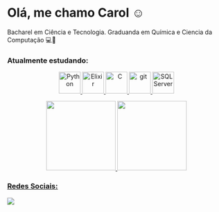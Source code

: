 <h1 align="left">Olá, me chamo Carol ☺️</h1>

Bacharel em Ciência e Tecnologia. 
Graduanda em Química e Ciencia da Computação 💻🧪

<h3 align="left">Atualmente estudando:</h3>

<p align="center"> <a href="https://www.python.org/" target="_blank" rel="noreferrer"> <img src="https://cdn.jsdelivr.net/gh/devicons/devicon/icons/python/python-original.svg" alt="Python" width="50" height="50"/> </a> <a href="https://elixir-lang.org/" target="_blank" rel="noreferrer"> <img src="https://cdn.jsdelivr.net/gh/devicons/devicon/icons/elixir/elixir-original.svg" alt="Elixir" width="50" height="50"/> </a> <a href="https://cplusplus.com/reference/clibrary/" target="_blank" rel="noreferrer"> <img src="https://cdn.jsdelivr.net/gh/devicons/devicon/icons/c/c-original.svg" alt="C" width="50" height="50"/> </a> <a href="https://git-scm.com/" target="_blank" rel="noreferrer"> <img src="https://www.vectorlogo.zone/logos/git-scm/git-scm-icon.svg" alt="git" width="50" height="50"/> </a> <a href="https://www.microsoft.com/pt-br/sql-server/sql-server-2019" target="_blank" rel="noreferrer"> <img src="https://cdn.jsdelivr.net/gh/devicons/devicon/icons/microsoftsqlserver/microsoftsqlserver-plain-wordmark.svg" alt="SQLServer" width="50" height="50"/> </a></p>

<div align="center">
  <a href="https://github.com/carollynys">
  <img height="160em" src="https://github-readme-stats.vercel.app/api?username=carollynys&show_icons=true&theme=vue&include_all_commits=true&count_private=true"/>
  <img height="160em" src="https://github-readme-stats.vercel.app/api/top-langs/?username=carollynys&layout=compact&langs_count=7&theme=vue"/>
</div>
    
<h3 align="left">Redes Sociais:</h3>
    
   <div> <a href="https://www.linkedin.com/in/carollyny/"><img src="https://img.shields.io/badge/-LinkedIn-%230077B5?style=for-the-badge&logo=linkedin&logoColor=white" target="_blank"></a> </div>
 
    
 
